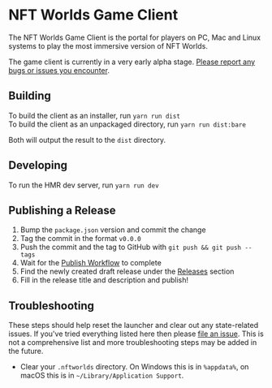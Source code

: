# NFT Worlds Game Client

The NFT Worlds Game Client is the portal for players on PC, Mac and Linux systems to play the most immersive version of NFT Worlds.

The game client is currently in a very early alpha stage. [Please report any bugs or issues you encounter](https://github.com/NFT-Worlds/NFT-Worlds-Game-Client/issues/new).

## Building
To build the client as an installer, run `yarn run dist`  
To build the client as an unpackaged directory, run `yarn run dist:bare`

Both will output the result to the `dist` directory.

## Developing
To run the HMR dev server, run `yarn run dev`

## Publishing a Release
1. Bump the `package.json` version and commit the change
2. Tag the commit in the format `v0.0.0`
3. Push the commit and the tag to GitHub with `git push && git push --tags`
4. Wait for the [Publish Workflow](https://github.com/NFT-Worlds/NFT-Worlds-Game-Client/actions/workflows/publish.yml) to complete
5. Find the newly created draft release under the [Releases](https://github.com/NFT-Worlds/NFT-Worlds-Game-Client/releases) section
6. Fill in the release title and description and publish!

## Troubleshooting
These steps should help reset the launcher and clear out any state-related issues. If you've tried everything listed here then please [file an issue](https://github.com/NFT-Worlds/NFT-Worlds-Game-Client/issues/new).
This is not a comprehensive list and more troubleshooting steps may be added in the future.

* Clear your `.nftworlds` directory. On Windows this is in `%appdata%`, on macOS this is in `~/Library/Application Support`.
